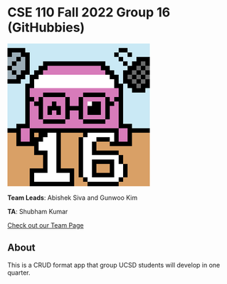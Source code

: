 # CSE 110 Fall 2022 Group 16 (GitHubbies)
![mascot hubby](admin/branding/Hubby-logo.png)


**Team Leads**: Abishek Siva and Gunwoo Kim

**TA**: Shubham Kumar

[Check out our Team Page](admin/team.md)

## About
This is a CRUD format app that group UCSD students will develop in one quarter.

